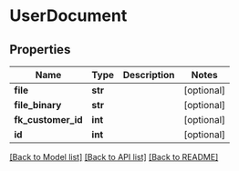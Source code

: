 # UserDocument

## Properties
Name | Type | Description | Notes
------------ | ------------- | ------------- | -------------
**file** | **str** |  | [optional] 
**file_binary** | **str** |  | [optional] 
**fk_customer_id** | **int** |  | [optional] 
**id** | **int** |  | [optional] 

[[Back to Model list]](../README.md#documentation-for-models) [[Back to API list]](../README.md#documentation-for-api-endpoints) [[Back to README]](../README.md)


